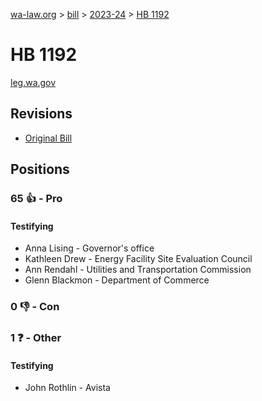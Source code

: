 [wa-law.org](/) > [bill](/bill/) > [2023-24](/bill/2023-24/) > [HB 1192](/bill/2023-24/hb/1192/)

# HB 1192
[leg.wa.gov](https://app.leg.wa.gov/billsummary?BillNumber=1192&Year=2023&Initiative=false)

## Revisions
* [Original Bill](1/)

## Positions
### 65 👍 - Pro
#### Testifying
* Anna Lising - Governor's office
* Kathleen Drew - Energy Facility Site Evaluation Council
* Ann Rendahl - Utilities and Transportation Commission
* Glenn Blackmon - Department of Commerce

### 0 👎 - Con

### 1 ❓ - Other
#### Testifying
* John Rothlin - Avista
